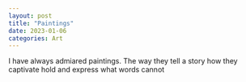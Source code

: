 ```yaml
---
layout: post
title: "Paintings"
date: 2023-01-06  
categories: Art 
---
```

I have always admiared paintings. The way they tell a story how they captivate hold 
and express what words cannot 
